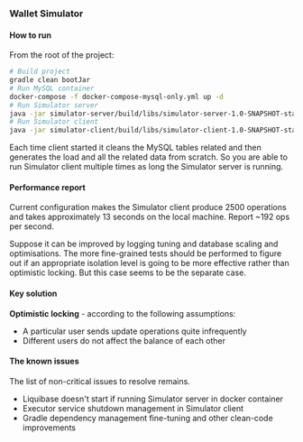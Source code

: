 ### Wallet Simulator

#### How to run
From the root of the project:
```Bash
# Build project
gradle clean bootJar
# Run MySQL container
docker-compose -f docker-compose-mysql-only.yml up -d
# Run Simulator server
java -jar simulator-server/build/libs/simulator-server-1.0-SNAPSHOT-standalone.jar
# Run Simulator client
java -jar simulator-client/build/libs/simulator-client-1.0-SNAPSHOT-standalone.jar 
```
Each time client started it cleans the MySQL tables related and then generates the load and all the related data from scratch. 
So you are able to run Simulator client multiple times as long the Simulator server is running.

#### Performance report
Current configuration makes the Simulator client produce 2500 operations and takes approximately 13 seconds on the local machine.
Report ~192 ops per second.

Suppose it can be improved by logging tuning and database scaling and optimisations. 
The more fine-grained tests should be performed to figure out if an appropriate isolation level is going 
to be more effective rather than optimistic locking. But this case seems to be the separate case.

#### Key solution
**Optimistic locking** - according to the following assumptions:
 - A particular user sends update operations quite infrequently
 - Different users do not affect the balance of each other 


#### The known issues
The list of non-critical issues to resolve remains.
- Liquibase doesn't start if running Simulator server in docker container
- Executor service shutdown management in Simulator client
- Gradle dependency management fine-tuning and other clean-code improvements
